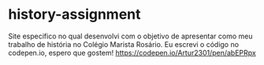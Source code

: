 # history-assignment
Site especifico no qual desenvolvi com o objetivo de apresentar como meu trabalho de história no Colégio Marista Rosário.
Eu escrevi o código no codepen.io, espero que gostem! https://codepen.io/Artur2301/pen/abEPRpx
